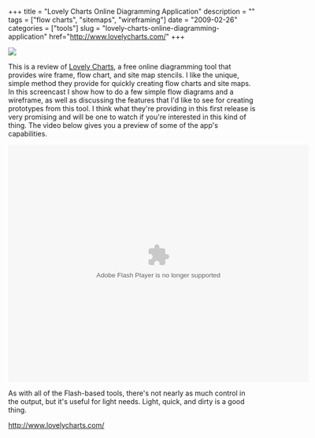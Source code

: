 +++
title = "Lovely Charts Online Diagramming Application"
description = ""
tags = ["flow charts", "sitemaps", "wireframing"]
date = "2009-02-26"
categories = ["tools"]
slug = "lovely-charts-online-diagramming-application"
href="http://www.lovelycharts.com/"
+++


<div class="tool-screenshot mb1"><a href="http://www.lovelycharts.com/"><img id="bluga-thumbnail-2668" class="bluga-thumbnail custom" src="http://media.konigi.com/bluga/
wt522fa31de771b_custom.jpg"/></a></div><p>This is a review of <a href="http://www.lovelycharts.com/">Lovely Charts</a>, a free online diagramming tool that provides wire frame, flow chart, and site map stencils. I like the unique, simple method they provide for quickly creating flow charts and site maps. In this screencast I show how to do a few simple flow diagrams and a wireframe, as well as discussing the features that I'd like to see for creating prototypes from this tool. I think what they're providing in this first release is very promising and will be one to watch if you're interested in this kind of thing. The video below gives you a preview of some of the app's capabilities.</p>
<div class="video"><embed src="http://blip.tv/play/gshQ79NAAA.m4v" type="application/x-shockwave-flash" width="610" height="481" allowscriptaccess="always" allowfullscreen="true"></embed></div>
<p>As with all of the Flash-based tools, there's not nearly as much control in the output, but it's useful for light needs. Light, quick, and dirty is a good thing.</p>

<p><a href="http://www.lovelycharts.com/">http://www.lovelycharts.com/</a></p>
